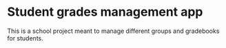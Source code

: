 # Student grades management app
This is a school project meant to manage different groups and gradebooks for students.
